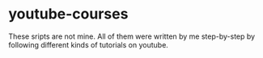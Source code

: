 # youtube-courses

These sripts are not mine. All of them were written by me step-by-step by following different kinds of tutorials on youtube. 
